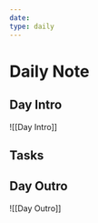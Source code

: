 ```yaml
---
date: 
type: daily
---
```

# Daily Note

## Day Intro
![[Day Intro]]


## Tasks


## Day Outro
![[Day Outro]]
